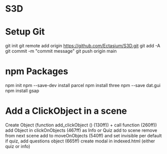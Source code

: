 # S3D

# Setup Git
git init
git remote add origin https://github.com/Ectasium/S3D.git
git add -A
git commit -m "commit message"
git push origin main 

# npm Packages
npm init
npm --save-dev install parcel
npm install three
npm --save dat.gui
npm install gsap

# Add a ClickObject in a scene
Create Object (function add_clickObject () (130ff)) + call function (260ff))
add Object in clickOnObjects (467ff) as Info or Quiz
add to scene
remove from next scene
add to moveOnObjects (540ff) and set invisible per default
if quiz, add questions object (665ff)
create modal in indexed.html (either quiz or info)
